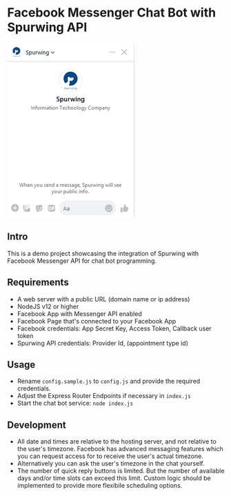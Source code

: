 # Facebook Messenger Chat Bot with Spurwing API

![Simple Appointment Scheduling Demo for Facebook Messenger Chat Bots](assets/fbchat.gif)

## Intro
This is a demo project showcasing the integration of Spurwing with Facebook Messenger API for chat bot programming.

## Requirements
- A web server with a public URL (domain name or ip address)
- NodeJS v12 or higher
- Facebook App with Messenger API enabled
- Facebook Page that's connected to your Facebook App
- Facebook credentials: App Secret Key, Access Token, Callback user token
- Spurwing API credentials: Provider Id, (appointment type id)

## Usage
- Rename `config.sample.js` to `config.js` and provide the required credentials.
- Adjust the Express Router Endpoints if necessary in `index.js`
- Start the chat bot service: `node index.js`

## Development
- All date and times are relative to the hosting server, and not relative to the user's timezone. Facebook has advanced messaging features which you can request access for to receive the user's actual timezone.
- Alternatively you can ask the user's timezone in the chat yourself.
- The number of quick reply buttons is limited. But the number of available days and/or time slots can exceed this limit. Custom logic should be implemented to provide more flexibile scheduling options.

